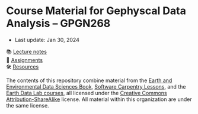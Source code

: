 # Course Material for Gephyscal Data Analysis – GPGN268

- Last update: Jan 30, 2024 

📚 [Lecture notes](lecture-notes/)  
📝 [Assignments](assignments/)  
🛠️ [Resources](docs/)  

The contents of this repository combine material from the [Earth and Environmental Data Sciences Book](https://earth-env-data-science.github.io/intro.html), [Software Carpentry Lessons](https://software-carpentry.org/lessons/), and the [Earth Data Lab courses](https://www.earthdatascience.org/courses/), all licensed under the [Creative Commons Attribution-ShareAlike](https://creativecommons.org/licenses/by-sa/4.0/) license. All material within this organization are under the same license.

